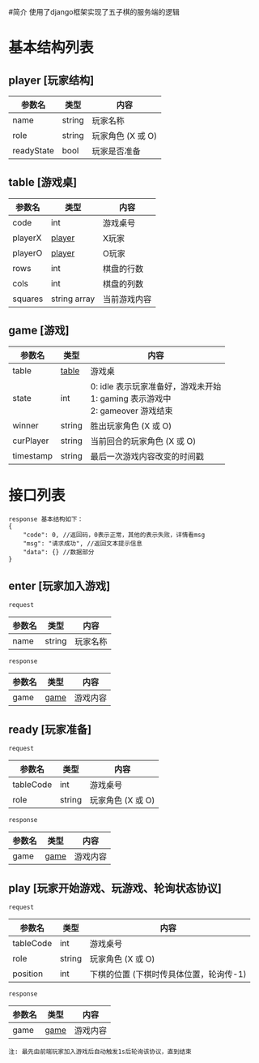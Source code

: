 #简介
使用了django框架实现了五子棋的服务端的逻辑

# 基本结构列表

## <a id="player">player [玩家结构]</a>
| 参数名 | 类型 | 内容 |
| ----  | ---- | ---- |
| name | string | 玩家名称 |
| role | string | 玩家角色 (X 或 O) |
| readyState | bool | 玩家是否准备 |

## <a id="table">table [游戏桌]</a>
| 参数名 | 类型 | 内容 |
| ----  | ---- | ---- |
| code | int | 游戏桌号 |
| playerX | [player](#player) | X玩家 |
| playerO | [player](#player) | O玩家 |
| rows | int | 棋盘的行数 |
| cols | int | 棋盘的列数 |
| squares | string array | 当前游戏内容 |

## <a id="game">game [游戏]</a>
| 参数名 | 类型 | 内容 |
| ----  | ---- | ---- |
| table | [table](#table) | 游戏桌 |
| state | int | 0: idle 表示玩家准备好，游戏未开始<br> 1: gaming 表示游戏中<br> 2: gameover 游戏结束 |
| winner | string | 胜出玩家角色 (X 或 O) |
| curPlayer | string | 当前回合的玩家角色 (X 或 O) |
| timestamp | string | 最后一次游戏内容改变的时间戳 |


# 接口列表 
```
response 基本结构如下：
{
    "code": 0, //返回码，0表示正常，其他的表示失败，详情看msg
    "msg": "请求成功", //返回文本提示信息
    "data": {} //数据部分
}
```

## enter [玩家加入游戏]
`request`

| 参数名 | 类型 | 内容 |
| ----  | ---- | ---- |
| name | string | 玩家名称 |

`response`

| 参数名 | 类型 | 内容 |
| ----  | ---- | ---- |
| game | [game](#game) | 游戏内容 |

## ready [玩家准备]
`request`

| 参数名 | 类型 | 内容 |
| ----  | ---- | ---- |
| tableCode | int | 游戏桌号 |
| role | string | 玩家角色 (X 或 O) |

`response`

| 参数名 | 类型 | 内容 |
| ----  | ---- | ---- |
| game | [game](#game) | 游戏内容 |

## play [玩家开始游戏、玩游戏、轮询状态协议]
`request`

| 参数名 | 类型 | 内容 |
| ----  | ---- | ---- |
| tableCode | int | 游戏桌号 |
| role | string | 玩家角色 (X 或 O) |
| position | int | 下棋的位置 (下棋时传具体位置，轮询传-1) |

`response`

| 参数名 | 类型 | 内容 |
| ----  | ---- | ---- |
| game | [game](#game) | 游戏内容 |
``` 
注: 最先由前端玩家加入游戏后自动触发1s后轮询该协议，直到结束 
```